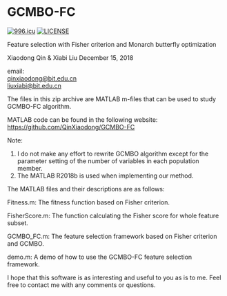 # GCMBO-FC
<a href="https://996.icu"><img src="https://img.shields.io/badge/link-996.icu-red.svg" alt="996.icu" /></a>
[![LICENSE](https://img.shields.io/badge/license-Anti%20996-blue.svg)](https://github.com/996icu/996.ICU/blob/master/LICENSE)

Feature selection with Fisher criterion and Monarch butterfly optimization

Xiaodong Qin & Xiabi Liu
December 15, 2018

email:  
       qinxiaodong@bit.edu.cn  
       liuxiabi@bit.edu.cn 

The files in this zip archive are MATLAB m-files that can be used to study GCMBO-FC algorithm.

MATLAB code can be found in the following website:
https://github.com/QinXiaodong/GCMBO-FC


Note: 
1) I do not make any effort to rewrite GCMBO algorithm except for the parameter setting of the number of variables in each population member. 
2) The MATLAB R2018b is used when implementing our method. 

The MATLAB files and their descriptions are as follows:

Fitness.m: 
The fitness function based on Fisher criterion.

FisherScore.m:
The function calculating the Fisher score for whole feature subset.

GCMBO_FC.m:
The feature selection framework based on Fisher criterion and GCMBO.

demo.m:
A demo of how to use the GCMBO-FC feature selection framework. 

I hope that this software is as interesting and useful to you as is to me. Feel free to contact me with any comments or questions.

